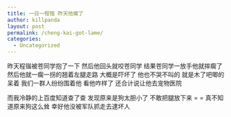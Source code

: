 ```yaml
---
title: 一日一程锴 昨天他瘸了
author: killpanda
layout: post
permalink: /cheng-kai-got-lame/
categories:
  - Uncategorized
---
```

昨天程锴被苍同学抱了一下 然后他回头就咬苍同学 结果苍同学一放手他就摔瘸了 然后他就一瘸一拐的翘着左腿走路 大概是吓坏了 他也不哭不叫的 就是木了吧唧的呆着 我们一群人纷纷围着他 看他咋样了 还合计说让他去宠物医院 

而我冷静的上百度知道查了查 发现原来是狗太胆小了 不敢把腿放下来 = = 真不知道原来狗这么耸 幸好他没被军队抓走去逮坏人